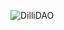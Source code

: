 ![DilliDAO](https://user-images.githubusercontent.com/69577224/225745403-64d34564-3899-456a-b03d-c39a0291c3f0.jpeg)

